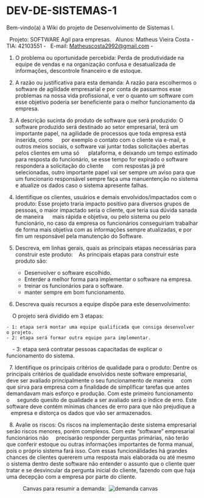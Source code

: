 # DEV-DE-SISTEMAS-1
Bem-vindo(a) à Wiki do projeto de Desenvolvimento de Sistemas I.

 
Projeto: SOFTWARE Agil para empresas.
 
Alunos:  Matheus Vieira Costa - 
TIA: 42103551 - 
 
E-mail: Matheuscosta2992@gmail.com -              
 

1. O problema ou oportunidade percebida:
    Perda de produtividade na equipe de vendas e na organização confusa e desatualizada de informações, descontrole financeiro e de estoque.

2. A razão ou justificativa para esta demanda:
   A razão para escolhermos o software de agilidade empresarial e por conta de passarmos esse problemas na nossa vida profissional, e ver o quanto um software com      esse objetivo poderia ser beneficiente para o melhor funcionamento da empresa.

3. A descrição sucinta do produto de software que será produzido:
   O software produzido será destinado ao setor empresarial, terá um importante papel, na agilidade de processos que toda empresa está inserida, como 
    por exemplo o contato com o cliente via e-mail, e outros meios sociais, o software vai juntar todas solicitações abertas pelos clientes em uma só 
    plataforma, e deixando um tempo estimado para resposta do funcionário, se esse tempo for expirado o software respondera a solicitação do cliente 
    com respostas já pré selecionadas, outro importante papel vai ser sempre um aviso para que um funcionario responsável sempre faça uma manuentenção no sistema e     atualize os dados caso o sistema apresente falhas. 

4. Identifique os clientes, usuários e demais envolvidos/impactados com o produto:
     Esse projeto traria impacto positivo para diversos grupos de pessoas, o maior impactado seria o cliente, que teria sua dúvida sanada de maneira 
    mais rápida e objetiva, ou pelo sistema ou pelo funcionário, no caso da empresa os funcionários conseguiriam trabalhar de forma mais objetiva com as informações     sempre atualizadas, e por fim um responsável pela manutenção do Software.
   
5. Descreva, em linhas gerais, quais as principais etapas necessárias para construir este produto:
   As principais etapas para construir este produto são:
   - Desenvolver o software escolhido.
   - Enterder a melhor forma para implementar o software na empresa.
   - treinar os funcionários para o software.
   - manter sempre em  bom funcionamento.

6. Descreva quais recursos a equipe dispõe para este desenvolvimento:

    O projeto será dividido em 3 etapas: 

    - 1: etapa será montar uma equipe qualificada que consiga desenvolver o projeto.
    - 2: etapa será formar outra equipe para implementar.
    - 3: etapa será contratar pessoas capacitadas de explicar o funcionamento do sistema.

 
7. Identifique os principais critérios de qualidade para o produto:
    Dentre os principais critérios de qualidade envolvidos neste software empresarial, deve ser avaliado principalmente o seu funcionamento de maneira 
   com que sirva para empresa com a finalidade de simplificar tarefas que antes demandavam mais esforço e produção. Com este primeiro funcionamento o 
   segundo quesito de qualidade a ser avaliado será o índice de erro. Este software deve contém mínimas chances de erro para que não prejudique a 
   empresa e distorça os dados que vão ser armazenados.



 
8. Avalie os riscos:
   Os riscos na implementação deste sistema empresarial serão riscos menores, porém complexos. Com este “software” empresarial funcionários não 
   precisarão responder perguntas primárias, não terão que conferir estoque ou outras informações importantes de forma manual, pois o próprio sistema fará isso. Com    essas funcionálidades há grandes chances de clientes quererem uma resposta mais elaborada ou até mesmo o sistema dentro deste software não entender o assunto que    o cliente quer tratar e se desvincular da pergunta inicial do cliente, fazendo com que haja uma decepção com a empresa por parte do cliente.


    
 
    Canvas para resumir a demanda: 
![demanda canvas](file:///C:/Users/matheusvieira/OneDrive/Imagens/Capturas%20de%20tela/2023-02-22%20(5).png)
 

